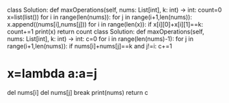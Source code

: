 class Solution:
def maxOperations(self, nums: List[int], k: int) -> int:
count=0
x=list(list())
for i in range(len(nums)):
for j in range(i+1,len(nums)):
x.append((nums[i],nums[j]))
for i in range(len(x)):
if x[i][0]+x[i][1]==k:
count+=1
print(x)
return count
class Solution:
def maxOperations(self, nums: List[int], k: int) -> int:
c=0
for i in range(len(nums)-1):
for j in range(i+1,len(nums)):
if nums[i]+nums[j]==k and j!=i:
c+=1
# x=lambda a:a=j
del nums[i]
del nums[j]
break
print(nums)
return c
